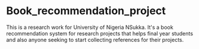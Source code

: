 # Book_recommendation_project
This is a research work for University of Nigeria NSukka. It's a book recommendation system for research projects that helps final year students and also anyone seeking to start collecting references for their projects. 
